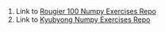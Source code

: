 1. Link to [Rougier 100 Numpy Exercises Repo](https://github.com/rougier/numpy-100/blob/master/100_Numpy_exercises.ipynb) 
2. Link to [Kyubyong Numpy Exercises Repo](https://github.com/Kyubyong/numpy_exercises)
